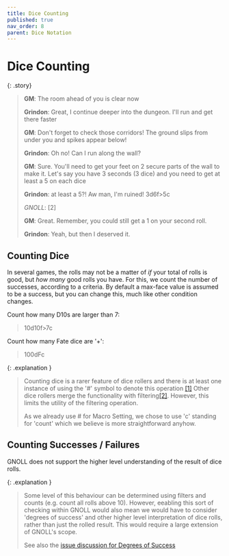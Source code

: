 ```yaml
---
title: Dice Counting
published: true
nav_order: 8
parent: Dice Notation
---
```


# Dice Counting

{: .story}
>**GM**: The room ahead of you is clear now
>
>**Grindon**: Great, I continue deeper into the dungeon. I'll run and get there faster
>
>**GM**: Don't forget to check those corridors! The ground slips from under you and spikes appear below!
>
>**Grindon**: Oh no! Can I run along the wall?
>
>**GM**: Sure. You'll need to get your feet on 2 secure parts of the wall to make it. Let's say you have 3 seconds (3 dice) and you need to get at least a 5 on each dice
>
>**Grindon**: at least a 5?! Aw man, I'm ruined!  3d6f>5c
>
>*GNOLL*: [2]
>
>**GM**: Great. Remember, you could still get a 1 on your second roll.
>
>**Grindon**: Yeah, but then I deserved it.

## Counting Dice

In several games, the rolls may not be a matter of *if* your total of rolls is good, but *how many* good rolls you have.
For this, we count the number of successes, according to a criteria. By default a max-face value is assumed to be a success, but you can change this, much like other condition changes.

Count how many D10s are larger than 7:
>10d10f>7c

Count how many Fate dice are '+':
>100dFc

{: .explanation }
> Counting dice is a rarer feature of dice rollers and there is at least one instance of using the '#' symbol to denote this operation [[1]](https://www.sophiehoulden.com/dice/documentation/notation.html#count)
> Other dice rollers merge the functionality with filtering[[2]](https://www.critdice.com/blog/2016/10/30/critdice-version-20-released). However, this limits the utility of the filtering operation.
>
> As we already use # for Macro Setting, we chose to use 'c' standing for 'count' which we believe is more straightforward anyhow.

## Counting Successes / Failures

GNOLL does not support the higher level understanding of the result of dice rolls.

{: .explanation }
> Some level of this behaviour can be determined using filters and counts (e.g. count all rolls above 10). However, eeabling this sort of checking within GNOLL would also mean we would have to consider 'degrees of success' and other higher level interpretation of dice rolls, rather than just the rolled result. This would require a large extension of GNOLL's scope.
>
> See also the [issue discussion for Degrees of Success](https://github.com/ianfhunter/GNOLL/issues/48)
